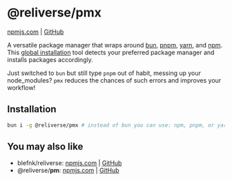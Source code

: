 # @reliverse/pmx

[npmjs.com](https://www.npmjs.com/package/@reliverse/pmx) | [GitHub](https://github.com/reliverse/pmx)

A versatile package manager that wraps around [bun](https://bun.sh), [pnpm](https://pnpm.io), [yarn](https://yarnpkg.com), and [npm](https://nodejs.org/en/learn/getting-started/an-introduction-to-the-npm-package-manager). This [global installation](https://lewistech.medium.com/understanding-local-and-global-npm-packages-47d547a00147) tool detects your preferred package manager and installs packages accordingly.

Just switched to `bun` but still type `pnpm` out of habit, messing up your node_modules? `pmx` reduces the chances of such errors and improves your workflow!

## Installation

```bash
bun i -g @reliverse/pmx # instead of bun you can use: npm, pnpm, or yarn (deno support is coming soon)
```

## You may also like

- blefnk/reliverse: [npmjs.com](https://npmjs.com/package/reliverse) | [GitHub](https://github.com/blefnk/reliverse)
- @reliverse/**pm**: [npmjs.com](https://www.npmjs.com/package/@reliverse/pm) | [GitHub](https://github.com/reliverse/pm)
